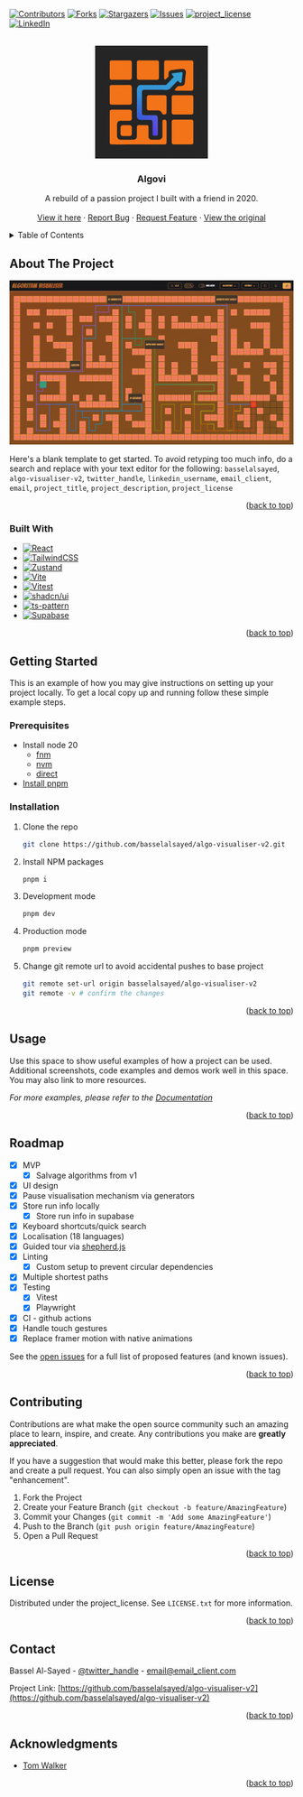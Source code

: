 <!-- Improved compatibility of back to top link: See: https://github.com/othneildrew/Best-README-Template/pull/73 -->

<a id="readme-top"></a>

<!--
*** Thanks for checking out the Best-README-Template. If you have a suggestion
*** that would make this better, please fork the repo and create a pull request
*** or simply open an issue with the tag "enhancement".
*** Don't forget to give the project a star!
*** Thanks again! Now go create something AMAZING! :D
-->

<!-- PROJECT SHIELDS -->
<!--
*** I'm using markdown "reference style" links for readability.
*** Reference links are enclosed in brackets [ ] instead of parentheses ( ).
*** See the bottom of this document for the declaration of the reference variables
*** for contributors-url, forks-url, etc. This is an optional, concise syntax you may use.
*** https://www.markdownguide.org/basic-syntax/#reference-style-links
-->

[![Contributors][contributors-shield]][contributors-url]
[![Forks][forks-shield]][forks-url]
[![Stargazers][stars-shield]][stars-url]
[![Issues][issues-shield]][issues-url]
[![project_license][license-shield]][license-url]
[![LinkedIn][linkedin-shield]][linkedin-url]

<!-- PROJECT LOGO -->
<br />
<div align="center">
  <a href="https://algovi.netlify.app">
    <picture>
      <source srcset="images/logo-light.png" media="(prefers-color-scheme: dark)">
      <img src="images/logo-dark.png" alt="Logo" width="200" height="200"/>
    </picture>
  </a>

<h3 align="center">Algovi</h3>

  <p align="center">
    A rebuild of a passion project I built with a friend in 2020.    
    <br />
    <br />
    <a href="https://algovi.netlify.app">View it here</a>
    &middot;
    <a href="https://github.com/basselalsayed/algo-visualiser-v2/issues/new?labels=bug&template=bug-report---.md">Report Bug</a>
    &middot;
    <a href="https://github.com/basselalsayed/algo-visualiser-v2/issues/new?labels=enhancement&template=feature-request---.md">Request Feature</a>
    &middot;
    <a href="https://github.com/Walker-TW/Algorithm-Visualizer">View the original</a>
  </p>
</div>

<!-- TABLE OF CONTENTS -->
<details>
  <summary>Table of Contents</summary>
  <ol>
    <li>
      <a href="#about-the-project">About The Project</a>
      <ul>
        <li><a href="#built-with">Built With</a></li>
      </ul>
    </li>
    <li>
      <a href="#getting-started">Getting Started</a>
      <ul>
        <li><a href="#prerequisites">Prerequisites</a></li>
        <li><a href="#installation">Installation</a></li>
      </ul>
    </li>
    <li><a href="#usage">Usage</a></li>
    <li><a href="#roadmap">Roadmap</a></li>
    <li><a href="#contributing">Contributing</a></li>
    <li><a href="#license">License</a></li>
    <li><a href="#contact">Contact</a></li>
    <li><a href="#acknowledgments">Acknowledgments</a></li>
  </ol>
</details>

<!-- ABOUT THE PROJECT -->

## About The Project

<div align="center">
  <picture>
    <source srcset="images/screenshot-light.png" media="(prefers-color-scheme: dark)">
      <img src="images/screenshot-dark.png" alt="Screenshot" />
  </picture>
</div>

Here's a blank template to get started. To avoid retyping too much info, do a search and replace with your text editor for the following: `basselalsayed`, `algo-visualiser-v2`, `twitter_handle`, `linkedin_username`, `email_client`, `email`, `project_title`, `project_description`, `project_license`

<p align="right">(<a href="#readme-top">back to top</a>)</p>

### Built With

- [![React][React.js]][React-url]
- [![TailwindCSS][TailwindCSS]][TailwindCSS-url]
- [![Zustand][Zustand]][Zustand-url]
- [![Vite][Vite]][Vite-url]
- [![Vitest][Vitest]][Vitest-url]
- [![shadcn/ui][shadcn/ui]][shadcn/ui-url]
- [![ts-pattern][ts-pattern]][ts-pattern-url]
- [![Supabase][Supabase]][Supabase-url]

<p align="right">(<a href="#readme-top">back to top</a>)</p>

<!-- GETTING STARTED -->

## Getting Started

This is an example of how you may give instructions on setting up your project locally.
To get a local copy up and running follow these simple example steps.

### Prerequisites

- Install node 20
  - [fnm](https://github.com/Schniz/fnm)
  - [nvm](https://github.com/nvm-sh/nvm)
  - [direct](https://nodejs.org/en/download)
- [Install pnpm](https://pnpm.io/installation)

### Installation

1. Clone the repo
   ```sh
   git clone https://github.com/basselalsayed/algo-visualiser-v2.git
   ```
1. Install NPM packages
   ```sh
   pnpm i
   ```
1. Development mode
   ```sh
   pnpm dev
   ```
1. Production mode
   ```sh
   pnpm preview
   ```
1. Change git remote url to avoid accidental pushes to base project
   ```sh
   git remote set-url origin basselalsayed/algo-visualiser-v2
   git remote -v # confirm the changes
   ```

<p align="right">(<a href="#readme-top">back to top</a>)</p>

<!-- USAGE EXAMPLES -->

## Usage

Use this space to show useful examples of how a project can be used. Additional screenshots, code examples and demos work well in this space. You may also link to more resources.

_For more examples, please refer to the [Documentation](https://example.com)_

<p align="right">(<a href="#readme-top">back to top</a>)</p>

<!-- ROADMAP -->

## Roadmap

- [x] MVP
  - [x] Salvage algorithms from v1
- [x] UI design
- [x] Pause visualisation mechanism via generators
- [x] Store run info locally
  - [x] Store run info in supabase
- [x] Keyboard shortcuts/quick search
- [x] Localisation (18 languages)
- [x] Guided tour via [shepherd.js](https://www.shepherdjs.dev/)
- [x] Linting
  - [x] Custom setup to prevent circular dependencies
- [x] Multiple shortest paths
- [x] Testing
  - [x] Vitest
  - [x] Playwright
- [x] CI - github actions
- [x] Handle touch gestures
- [x] Replace framer motion with native animations

See the [open issues](https://github.com/basselalsayed/algo-visualiser-v2/issues) for a full list of proposed features (and known issues).

<p align="right">(<a href="#readme-top">back to top</a>)</p>

<!-- CONTRIBUTING -->

## Contributing

Contributions are what make the open source community such an amazing place to learn, inspire, and create. Any contributions you make are **greatly appreciated**.

If you have a suggestion that would make this better, please fork the repo and create a pull request. You can also simply open an issue with the tag "enhancement".

1. Fork the Project
2. Create your Feature Branch (`git checkout -b feature/AmazingFeature`)
3. Commit your Changes (`git commit -m 'Add some AmazingFeature'`)
4. Push to the Branch (`git push origin feature/AmazingFeature`)
5. Open a Pull Request

<p align="right">(<a href="#readme-top">back to top</a>)</p>

<!-- LICENSE -->

## License

Distributed under the project_license. See `LICENSE.txt` for more information.

<p align="right">(<a href="#readme-top">back to top</a>)</p>

<!-- CONTACT -->

## Contact

Bassel Al-Sayed - [@twitter_handle](https://twitter.com/twitter_handle) - email@email_client.com

Project Link: [https://github.com/basselalsayed/algo-visualiser-v2](https://github.com/basselalsayed/algo-visualiser-v2)

<p align="right">(<a href="#readme-top">back to top</a>)</p>

<!-- ACKNOWLEDGMENTS -->

## Acknowledgments

- [Tom Walker](https://github.com/Walker-TW)

<p align="right">(<a href="#readme-top">back to top</a>)</p>

<!-- MARKDOWN LINKS & IMAGES -->
<!-- https://www.markdownguide.org/basic-syntax/#reference-style-links -->

[contributors-shield]: https://img.shields.io/github/contributors/basselalsayed/algo-visualiser-v2.svg?style=for-the-badge
[contributors-url]: https://github.com/basselalsayed/algo-visualiser-v2/graphs/contributors
[forks-shield]: https://img.shields.io/github/forks/basselalsayed/algo-visualiser-v2.svg?style=for-the-badge
[forks-url]: https://github.com/basselalsayed/algo-visualiser-v2/network/members
[stars-shield]: https://img.shields.io/github/stars/basselalsayed/algo-visualiser-v2.svg?style=for-the-badge
[stars-url]: https://github.com/basselalsayed/algo-visualiser-v2/stargazers
[issues-shield]: https://img.shields.io/github/issues/basselalsayed/algo-visualiser-v2.svg?style=for-the-badge
[issues-url]: https://github.com/basselalsayed/algo-visualiser-v2/issues
[license-shield]: https://img.shields.io/github/license/basselalsayed/algo-visualiser-v2.svg?style=for-the-badge
[license-url]: https://github.com/basselalsayed/algo-visualiser-v2/blob/master/LICENSE.txt
[linkedin-shield]: https://img.shields.io/badge/-LinkedIn-black.svg?style=for-the-badge&logo=linkedin&colorB=555
[linkedin-url]: https://linkedin.com/in/linkedin_username
[product-screenshot]: images/screenshot.png
[netlify-url]: https://algovi.netlify.app
[React.js]: https://img.shields.io/badge/React-20232A?style=for-the-badge&logo=react&logoColor=61DAFB
[React-url]: https://reactjs.org/
[TailwindCSS]: https://img.shields.io/badge/TailwindCSS-38BDF8?style=for-the-badge&logo=tailwindcss&logoColor=white
[TailwindCSS-url]: https://tailwindcss.com/
[Zustand]: https://img.shields.io/badge/Zustand-000000?style=for-the-badge&logo=Zustand&logoColor=white
[Zustand-url]: https://zustand-demo.pmnd.rs/
[Vite]: https://img.shields.io/badge/Vite-646CFF?style=for-the-badge&logo=vite&logoColor=white
[Vite-url]: https://vitejs.dev/
[Vitest]: https://img.shields.io/badge/Vitest-6E9F18?style=for-the-badge&logo=vitest&logoColor=white
[Vitest-url]: https://vitest.dev/
[shadcn/ui]: https://img.shields.io/badge/shadcn/ui-111827?style=for-the-badge&logo=tailwindcss&logoColor=white
[shadcn/ui-url]: https://ui.shadcn.com/
[ts-pattern]: https://img.shields.io/badge/ts--pattern-3178C6?style=for-the-badge&logo=typescript&logoColor=white
[ts-pattern-url]: https://github.com/gvergnaud/ts-pattern
[Supabase]: https://img.shields.io/badge/Supabase-3ECF8E?style=for-the-badge&logo=supabase&logoColor=white
[Supabase-url]: https://supabase.com/
